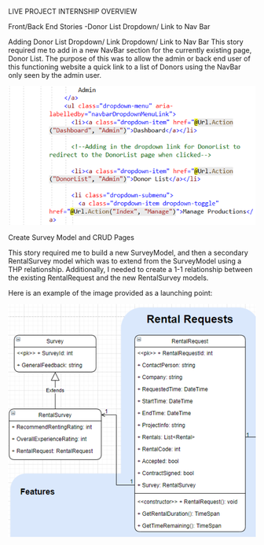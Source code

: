 LIVE PROJECT INTERNSHIP OVERVIEW 

Front/Back End Stories
-Donor List Dropdown/ Link to Nav Bar

Adding Donor List Dropdown/ Link Dropdown/ Link to Nav Bar
This story required me to add in a new NavBar section for the currently existing page, Donor List.  The purpose of this was to allow the admin or back end user of this functioning website a quick link to a list of Donors using the NavBar only seen by the admin user.

 ![alt tag](Story1-code.PNG)
 
 Create Survey Model and CRUD Pages

This story required me to build a new SurveyModel, and then a secondary RentalSurvey model which was to extend from the SurveyModel using a THP relationship. Additionally,  I needed to create a 1-1 relationship between the existing RentalRequest and the new RentalSurvey models. 

Here is an example of the image provided as a launching point:

 ![alt tag](Story3-description2.PNG)

